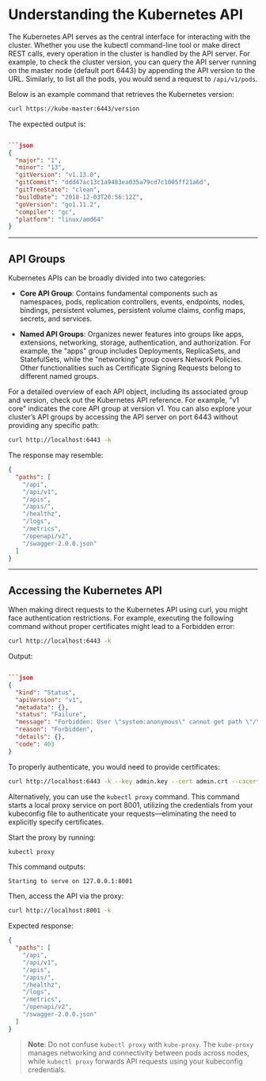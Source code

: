 # Understanding the Kubernetes API

The Kubernetes API serves as the central interface for interacting with the cluster. Whether you use the kubectl command-line tool or make direct REST calls, every operation in the cluster is handled by the API server. For example, to check the cluster version, you can query the API server running on the master node (default port 6443) by appending the API version to the URL. Similarly, to list all the pods, you would send a request to `/api/v1/pods`.

Below is an example command that retrieves the Kubernetes version:

```bash
curl https://kube-master:6443/version
```

The expected output is:

```json

```json
{
  "major": "1",
  "minor": "13",
  "gitVersion": "v1.13.0",
  "gitCommit": "ddd47ac13c1a9483ea035a79cd7c1005ff21a6d",
  "gitTreeState": "clean",
  "buildDate": "2018-12-03T20:56:12Z",
  "goVersion": "go1.11.2",
  "compiler": "gc",
  "platform": "linux/amd64"
}
```

---

## API Groups

Kubernetes APIs can be broadly divided into two categories:

- **Core API Group**: Contains fundamental components such as namespaces, pods, replication controllers, events, endpoints, nodes, bindings, persistent volumes, persistent volume claims, config maps, secrets, and services.

- **Named API Groups**: Organizes newer features into groups like apps, extensions, networking, storage, authentication, and authorization. For example, the "apps" group includes Deployments, ReplicaSets, and StatefulSets, while the "networking" group covers Network Policies. Other functionalities such as Certificate Signing Requests belong to different named groups.

For a detailed overview of each API object, including its associated group and version, check out the Kubernetes API reference. For example, "v1 core" indicates the core API group at version v1. You can also explore your cluster’s API groups by accessing the API server on port 6443 without providing any specific path:

```bash
curl http://localhost:6443 -k
```

The response may resemble:

```json
{
  "paths": [
    "/api",
    "/api/v1",
    "/apis",
    "/apis/",
    "/healthz",
    "/logs",
    "/metrics",
    "/openapi/v2",
    "/swagger-2.0.0.json"
  ]
}
```

---

## Accessing the Kubernetes API

When making direct requests to the Kubernetes API using curl, you might face authentication restrictions. For example, executing the following command without proper certificates might lead to a Forbidden error:

```bash
curl http://localhost:6443 -k
```

Output:

```json

```json
{
  "kind": "Status",
  "apiVersion": "v1",
  "metadata": {},
  "status": "Failure",
  "message": "Forbidden: User \"system:anonymous\" cannot get path \"/\"",
  "reason": "Forbidden",
  "details": {},
  "code": 403
}
```

To properly authenticate, you would need to provide certificates:

```bash
curl http://localhost:6443 -k --key admin.key --cert admin.crt --cacert ca.crt
```

Alternatively, you can use the `kubectl proxy` command. This command starts a local proxy service on port 8001, utilizing the credentials from your kubeconfig file to authenticate your requests—eliminating the need to explicitly specify certificates.

Start the proxy by running:

```bash
kubectl proxy
```

This command outputs:

```
Starting to serve on 127.0.0.1:8001
```

Then, access the API via the proxy:

```bash
curl http://localhost:8001 -k
```

Expected response:

```json
{
  "paths": [
    "/api",
    "/api/v1",
    "/apis",
    "/apis/",
    "/healthz",
    "/logs",
    "/metrics",
    "/openapi/v2",
    "/swagger-2.0.0.json"
  ]
}
```

> **Note**: Do not confuse `kubectl proxy` with `kube-proxy`. The `kube-proxy` manages networking and connectivity between pods across nodes, while `kubectl proxy` forwards API requests using your kubeconfig credentials.

